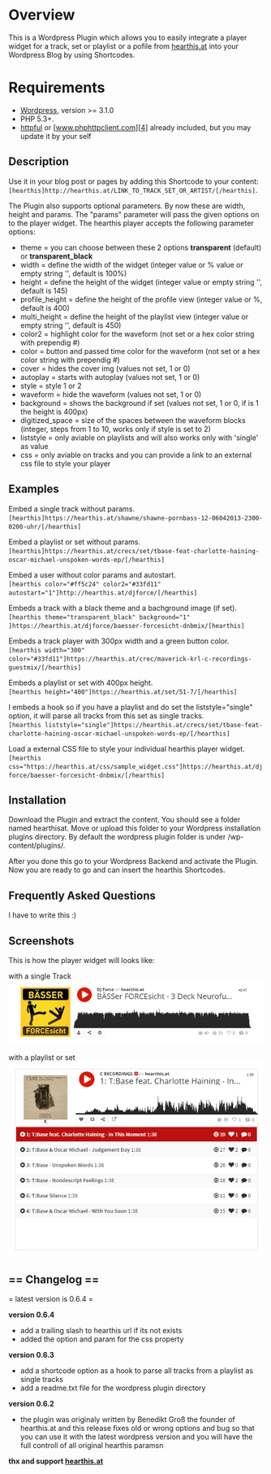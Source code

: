 # Overview

This is a Wordpress Plugin which allows you to easily integrate a player widget for a track, set or playlist or a pofile from [hearthis.at][1] into your Wordpress Blog by using Shortcodes.

Requirements
==========

 * [Wordpress][2], version >= 3.1.0  
 * PHP 5.3+. 
 * [httpful][3] or [www.phphttpclient.com][4] already included, but you may update it by your self

Description
-----------------

Use it in your blog post or pages by adding this Shortcode to your content:  
      `[hearthis]http://hearthis.at/LINK_TO_TRACK_SET_OR_ARTIST/[/hearthis]`.

The Plugin also supports optional parameters. By now these are width, height and params.
The "params" parameter will pass the given options on to the player widget. The hearthis 
player accepts the following parameter options:

* theme  = you can choose between these 2 options __transparent__ (default) or __transparent_black__
* width  = define the width of the widget (integer value or % value or empty string '', default is 100%)   
* height           =  define the height of the widget (integer value or empty string '', default is 145)  
* profile_height   =  define the height of the profile view (integer value or %, default is 400)  
* multi_height     =  define the height of the playlist view (integer value or empty string '', default is 450)  
* color2            =  highlight color for the waveform (not set or a hex color string with prependig #)  
* color            =  button and passed time color for the waveform (not set or a hex color string with prependig #)  
* cover            =  hides the cover img (values not set, 1 or 0)  
* autoplay         =  starts with autoplay (values not set, 1 or 0)  
* style            =  style 1 or 2  
* waveform         =  hide the waveform (values not set, 1 or 0)  
* background       =  shows the background if set (values not set, 1 or 0, if is 1 the height is 400px)  
* digitized_space      =  size of the spaces between the waveform blocks (integer, steps from 1 to 10, works only if style is set to 2)  
* liststyle       =  only aviable on playlists and will also works only with 'single' as value
* css       =  only aviable on tracks and you can provide a link to an external css file to style your player
      

Examples
--------------

Embed a single track without params.  
      `[hearthis]https://hearthis.at/shawne/shawne-pornbass-12-06042013-2300-0200-uhr/[/hearthis]`

Embed a playlist or set without params.  
      `[hearthis]https://hearthis.at/crecs/set/tbase-feat-charlotte-haining-oscar-michael-unspoken-words-ep/[/hearthis]`

Embed a user without color params and autostart.  
      `[hearthis color="#ff5c24" color2="#33fd11" autostart="1"]http://hearthis.at/djforce/[/hearthis]`

Embeds a track with a black theme and a bachground image (if set).  
      `[hearthis theme="transparent_black" background="1" ]https://hearthis.at/djforce/baesser-forcesicht-dnbmix/[hearthis]`

Embeds a track player with 300px width and a green button color.  
      `[hearthis width="300" color="#33fd11"]https://hearthis.at/crec/maverick-krl-c-recordings-guestmix/[/hearthis]`
      
Embeds a playlist or set with 400px height.  
      `[hearthis height="400"]https://hearthis.at/set/51-7/[/hearthis]`

I embeds a hook so if you have a playlist and do set the liststyle="single" option, it will parse all tracks from this set as single tracks.  
      `[hearthis liststyle="single"]https://hearthis.at/crecs/set/tbase-feat-charlotte-haining-oscar-michael-unspoken-words-ep/[/hearthis]`

Load a external CSS file to style your individual hearthis player widget.
      `[hearthis css="https://hearthis.at/css/sample_widget.css"]https://hearthis.at/djforce/baesser-forcesicht-dnbmix/[/hearthis]`
      
Installation
------------------

Download the Plugin and extract the content. You should see a folder
named hearthisat. Move or upload this folder to your Wordpress installation
plugins directory. By default the wordpress plugin folder is under /wp-content/plugins/. 

After you done this go to your Wordpress Backend and activate the Plugin. 
Now you are ready to go and can insert the hearthis Shortcodes.


Frequently Asked Questions
--------------------------------

I have to write this :)


Screenshots
-----------------

This is how the player widget will looks like:  

with a single Track  
![Track view ](/hearthisat/screenshot_track.png "the hearthis widget with a single track")

with a playlist or set  
![playlist view](/hearthisat/screenshot_playlist.png "the widget with a playlist widget")  

== Changelog ==
---------------

= latest version is 0.6.4 =

**version 0.6.4**
+ add a trailing slash to hearthis url if its not exists
+ added the option and param for the css property

**version 0.6.3**
+ add a shortcode option as a hook to parse all tracks from a playlist as single tracks  
+ add a readme.txt file for the wordpress plugin directory  

**version 0.6.2**

+ the plugin was originaly written by Benedikt Groß the founder of hearthis.at and this release fixes old or wrong options and bug so that you can use it with the latest wordpress version and you will have the full controll of all original hearthis paramsn 


**thx and support [hearthis.at][1]**

[1]: https://hearthis.at/
[2]: https://de.wordpress.org/
[3]: https://github.com/nategood/httpful
[4]: http://phphttpclient.com/

